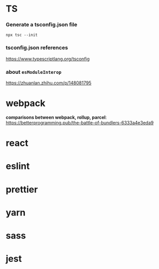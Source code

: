 # TS

### Generate a tsconfig.json file

```
npx tsc --init
```

### tsconfig.json references

https://www.typescriptlang.org/tsconfig


### about `esModuleInterop` 

https://zhuanlan.zhihu.com/p/148081795

# webpack

**comparisons between webpack, rollup, parcel**: 
https://betterprogramming.pub/the-battle-of-bundlers-6333a4e3eda9

# react

# eslint

# prettier

# yarn

# sass

# jest

